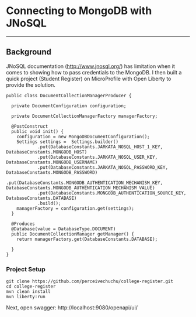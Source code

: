# Connecting to MongoDB with JNoSQL

---
## Background
JNoSQL documentation (http://www.jnosql.org/) has limitation when it comes to showing how to pass credentials to the MongoDB. I then built a quick project (Student Register) on MicroProfile with Open Liberty to provide the solution.

```
public class DocumentCollectionManagerProducer {

  private DocumentConfiguration configuration;

  private DocumentCollectionManagerFactory managerFactory;

  @PostConstruct
  public void init() {
    configuration = new MongoDBDocumentConfiguration();
    Settings settings =  Settings.builder()
    		.put(DatabaseConstants.JARKATA_NOSQL_HOST_1_KEY, DatabaseConstants.MONGODB_HOST)
    		.put(DatabaseConstants.JARKATA_NOSQL_USER_KEY, DatabaseConstants.MONGODB_USERNAME)
    		.put(DatabaseConstants.JARKATA_NOSQL_PASSWORD_KEY, DatabaseConstants.MONGODB_PASSWORD)
    		.put(DatabaseConstants.MONGODB_AUTHENTICATION_MECHANISM_KEY, DatabaseConstants.MONGODB_AUTHENTICATION_MECHANISM_VALUE)
    		.put(DatabaseConstants.MONGODB_AUTHENTICATION_SOURCE_KEY, DatabaseConstants.DATABASE)
    		.build();
    managerFactory = configuration.get(settings);
  }

  @Produces
  @Database(value = DatabaseType.DOCUMENT)
  public DocumentCollectionManager getManager() {
    return managerFactory.get(DatabaseConstants.DATABASE);

  }
}
```
### Project Setup
```
git clone https://github.com/perceivechuchu/college-register.git
cd college-register
mvn clean install
mvn liberty:run
```
Next, open swagger: http://localhost:9080/openapi/ui/
